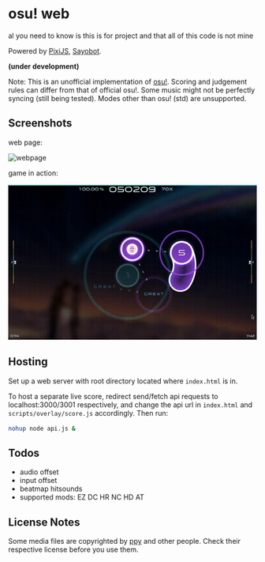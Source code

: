 # osu! web
al you need to know is this is for project and that all of this code is not mine

Powered by [PixiJS](https://www.pixijs.com), [Sayobot](https://osu.sayobot.cn).

**(under development)**

Note: This is an unofficial implementation of [osu!](https://osu.ppy.sh). Scoring and judgement rules can differ from that of official osu!. Some music might not be perfectly syncing (still being tested). Modes other than osu! (std) are unsupported.

## Screenshots

web page:

![webpage](https://cdn.discordapp.com/attachments/816074973990486026/916787780615565393/unknown.png)

game in action:

![webpage](screenshots/clip3.gif)

## Hosting

Set up a web server with root directory located where `index.html` is in.

To host a separate live score, redirect send/fetch api requests to localhost:3000/3001 respectively, and change the api url in `index.html` and `scripts/overlay/score.js` accordingly. Then run:

```bash
nohup node api.js &
```

## Todos

- audio offset
- input offset
- beatmap hitsounds
- supported mods: EZ DC HR NC HD AT

## License Notes

Some media files are copyrighted by [ppy](https://github.com/ppy/) and other people. Check their respective license before you use them.
